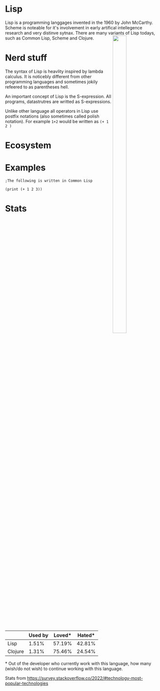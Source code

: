 #  Lisp

Lisp is a programming langgages invented in the 1960 by John McCarthy. Scheme is noteable for it's involvement in early artifical intellegence research and very distinve sytnax. There are many variants of Lisp todays, such as Common Lisp, Scheme and Clojure.
<img style="float: right; width:30%; height:50%; object-fit:contain;" src="https://upload.wikimedia.org/wikipedia/commons/4/48/Lisp_logo.svg">

# Nerd stuff
The syntax of Lisp is heavlity inspired by lambda calculus. It is noticebly different from other
programming languages and sometimes jokily refeered to as parentheses hell.

An important concept of Lisp is the S-expression. All programs, datastrutres are writted as S-expressions.

Unlike other language all operators in Lisp use postfix notations (also sometimes called polish notation).
For example `1+2` would be written as `(+ 1 2 )`

# Ecosystem


# Examples

```
;The following is written in Common Lisp

(print (+ 1 2 3))
```

# Stats

|           | Used by | Loved*| Hated*|
|-----------| ------- |--     | --    |
| Lisp      | 1.51%    | 57.19% | 42.81% |
| Clojure   | 1.31%    | 75.46% | 24.54% |

\* Out of the developer who currently work with this language, how many (wish/do not wish) to continue working with this language. 

Stats from https://survey.stackoverflow.co/2022/#technology-most-popular-technologies